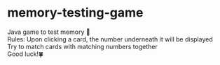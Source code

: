 # memory-testing-game
Java game to test memory 🧠  
Rules: Upon clicking a card, the number underneath it will be displayed  
Try to match cards with matching numbers together  
Good luck!🍀  
